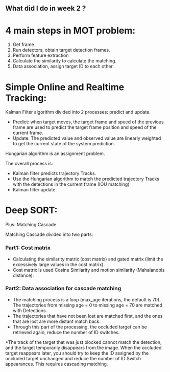 ## What did I do in week 2 ?
# 4 main steps in MOT problem:
1. Get frame
2. Run detectors, obtain target detection frames.
3. Perform feature extraction
4. Calculate the similarity to calculate the matching.
5. Data association, assign target ID to each other.

# Simple Online and Realtime Tracking:
Kalman Filter algorithm divided into 2 processes: predict and update.
- Predict: when target moves, the target frame and speed of the previous frame are used to predict the target frame position and speed of the current frame.
- Update: The predicted value and observed value are linearly weighted to get the current state of the system prediction.

Hungarian algorithm is an assignment problem.

The overall process is:
- Kalman filter predicts trajectory Tracks.
- Use the Hungarian algorithm to match the predicted trajectory Tracks with the detections in the current frame (IOU matching)
- Kalman filter update.

# Deep SORT:
Plus: Matching Cascade

Matching Cascade divided into two parts:

### Part1: Cost matrix
- Calculating the similarity matrix (cost matrix) and gated matrix (limit the excessively large values in the cost matrix). 
- Cost matrix is used Cosine Similarity and motion similarity (Mahalanobis distance).

### Part2: Data association for cascade matching
- The matching process is a loop (max_age iterations, the default is 70). The trajectories from missing age = 0 to missing age = 70 are matched with Detections. 
- The trajectories that have not been lost are matched first, and the ones that are lost are more distant match back.
- Through this part of the processing, the occluded target can be retrieved again, reduce the number of ID switches.

*The track of the target that was just blocked cannot match the detection, and the target temporarily disappears from the image. When the occluded target reappears later, you should try to keep the ID assigned by the occluded target unchanged and reduce the number of ID Switch appearances. This requires cascading matching.


